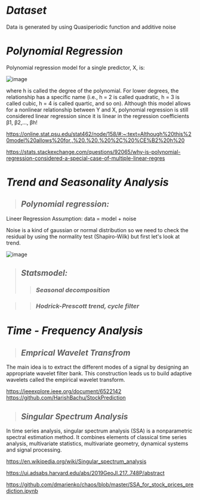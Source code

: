 # *Dataset*
Data is generated by using Quasiperiodic function and additive noise 

# *Polynomial Regression*

Polynomial regression model for a single predictor, X, is:

![image](https://user-images.githubusercontent.com/29160749/195036041-6bd8b748-d6be-4988-8f42-432323651cec.png)


where h is called the degree of the polynomial. For lower degrees, the relationship has a specific name (i.e., h = 2 is called quadratic, h = 3 is called cubic, h = 4 is called quartic, and so on). Although this model allows for a nonlinear relationship between Y and X, polynomial regression is still considered linear regression since it is linear in the regression coefficients β1, β2,..., βh!

https://online.stat.psu.edu/stat462/node/158/#:~:text=Although%20this%20model%20allows%20for,.%20.%20.%20%2C%20%CE%B2%20h%20

https://stats.stackexchange.com/questions/92065/why-is-polynomial-regression-considered-a-special-case-of-multiple-linear-regres

# *Trend and Seasonality Analysis*
> ## *Polynomial regression:*

Lineer Regression Assumption:
data = model + noise

Noise is a kind of gaussian or normal distribution so we need to check the residual by using the normality test (Shapiro-Wilk) but first let's look at trend.

![image](https://user-images.githubusercontent.com/29160749/195036200-59dd575f-599d-47f9-a4d6-6c351981dcc6.png)

> ## *Statsmodel:*
>> ### *Seasonal decomposition*

>> ### *Hodrick-Prescott trend, cycle filter*

# *Time - Frequency Analysis*
> ## *Emprical Wavelet Transfrom*

The main idea is to extract the different modes of a signal by designing an appropriate wavelet filter bank. This construction leads us to build adaptive wavelets called the empirical wavelet transform.

https://ieeexplore.ieee.org/document/6522142
https://github.com/HarishBachu/StockPrediction

> ## *Singular Spectrum Analysis*

In time series analysis, singular spectrum analysis (SSA) is a nonparametric spectral estimation method. It combines elements of classical time series analysis, multivariate statistics, multivariate geometry, dynamical systems and signal processing.

https://en.wikipedia.org/wiki/Singular_spectrum_analysis

https://ui.adsabs.harvard.edu/abs/2019GeoJI.217..748P/abstract

https://github.com/dmarienko/chaos/blob/master/SSA_for_stock_prices_prediction.ipynb
